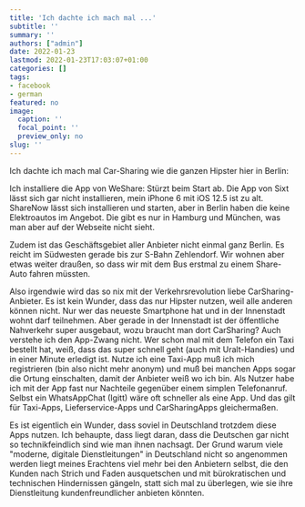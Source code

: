 ```yaml
---
title: 'Ich dachte ich mach mal ...'
subtitle: ''
summary: ''
authors: ["admin"]
date: 2022-01-23
lastmod: 2022-01-23T17:03:07+01:00
categories: []
tags:
- facebook
- german
featured: no
image:
  caption: ''
  focal_point: ''
  preview_only: no
slug: ''
---
```

Ich dachte ich mach mal Car-Sharing wie die ganzen Hipster hier in Berlin: 

Ich installiere die App von WeShare: Stürzt beim Start ab.
Die App von Sixt lässt sich gar nicht installieren, mein iPhone 6 mit iOS 12.5 ist zu alt. ShareNow lässt sich installieren und starten, aber in Berlin haben die keine Elektroautos im Angebot. Die gibt es nur in Hamburg und München, was man aber auf der Webseite nicht sieht. 

Zudem ist das Geschäftsgebiet aller Anbieter nicht einmal ganz Berlin. Es reicht im Südwesten gerade bis zur S-Bahn Zehlendorf.  Wir wohnen aber etwas weiter draußen, so dass wir mit dem Bus erstmal zu einem Share-Auto fahren müssten.

Also irgendwie wird das so nix mit der Verkehrsrevolution liebe CarSharing-Anbieter. Es ist kein Wunder, dass das nur Hipster nutzen, weil alle anderen können nicht. Nur wer das neueste Smartphone hat und in der Innenstadt wohnt darf teilnehmen. Aber gerade in der Innenstadt ist der öffentliche Nahverkehr super ausgebaut, wozu braucht man dort CarSharing? Auch verstehe ich den App-Zwang nicht. Wer schon mal mit dem Telefon ein Taxi bestellt hat, weiß, dass das super schnell geht (auch mit Uralt-Handies) und in einer Minute erledigt ist. Nutze ich eine Taxi-App muß ich mich registrieren (bin also nicht mehr anonym) und muß bei manchen Apps sogar die Ortung einschalten, damit der Anbieter weiß wo ich bin. 
Als Nutzer habe ich mit der App fast nur Nachteile gegenüber einem simplen Telefonanruf. Selbst ein WhatsAppChat (Igitt) wäre oft schneller als eine App. Und das gilt für Taxi-Apps, Lieferservice-Apps und CarSharingApps gleichermaßen.

Es ist eigentlich ein Wunder, dass soviel in Deutschland trotzdem diese Apps nutzen. Ich behaupte, dass liegt daran, dass die Deutschen gar nicht so technikfeindlich sind wie man ihnen nachsagt. Der Grund warum viele "moderne, digitale Dienstleitungen" in Deutschland nicht so angenommen werden liegt meines Erachtens viel mehr bei den Anbietern selbst, die den Kunden nach Strich und Faden ausquetschen und mit bürokratischen und technischen Hindernissen gängeln, statt sich mal zu überlegen, wie sie ihre Dienstleitung kundenfreundlicher anbieten könnten.


